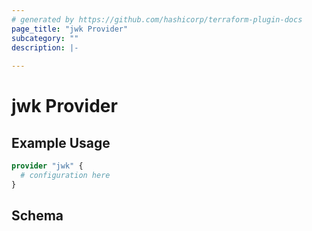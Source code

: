 ```yaml
---
# generated by https://github.com/hashicorp/terraform-plugin-docs
page_title: "jwk Provider"
subcategory: ""
description: |-
  
---
```


# jwk Provider



## Example Usage

```terraform
provider "jwk" {
  # configuration here
}
```

<!-- schema generated by tfplugindocs -->
## Schema
